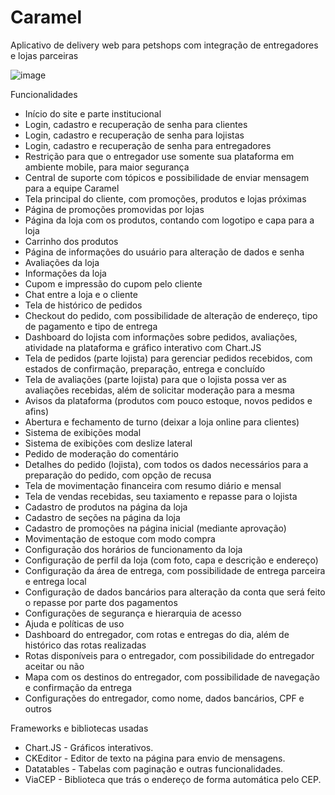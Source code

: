 # Caramel
Aplicativo de delivery web para petshops com integração de entregadores e lojas parceiras

![image](https://github.com/rdadev/caramel/assets/77196313/dfa73f71-0208-4f21-8cf4-2a5d393102ca)

Funcionalidades
- Início do site e parte institucional
- Login, cadastro e recuperação de senha para clientes
- Login, cadastro e recuperação de senha para lojistas
- Login, cadastro e recuperação de senha para entregadores
- Restrição para que o entregador use somente sua plataforma em ambiente mobile, para maior segurança
- Central de suporte com tópicos e possibilidade de enviar mensagem para a equipe Caramel
- Tela principal do cliente, com promoções, produtos e lojas próximas
- Página de promoções promovidas por lojas
- Página da loja com os produtos, contando com logotipo e capa para a loja
- Carrinho dos produtos 
- Página de informações do usuário para alteração de dados e senha
- Avaliações da loja
- Informações da loja
- Cupom e impressão do cupom pelo cliente
- Chat entre a loja e o cliente
- Tela de histórico de pedidos
- Checkout do pedido, com possibilidade de alteração de endereço, tipo de pagamento e tipo de entrega
- Dashboard do lojista com informações sobre pedidos, avaliações, atividade na plataforma e gráfico interativo com Chart.JS
- Tela de pedidos (parte lojista) para gerenciar pedidos recebidos, com estados de confirmação, preparação, entrega e concluído
- Tela de avaliações (parte lojista) para que o lojista possa ver as avaliações recebidas, além de solicitar moderação para a mesma
- Avisos da plataforma (produtos com pouco estoque, novos pedidos e afins)
- Abertura e fechamento de turno (deixar a loja online para clientes)
- Sistema de exibições modal
- Sistema de exibições com deslize lateral
- Pedido de moderação do comentário
- Detalhes do pedido (lojista), com todos os dados necessários para a preparação do pedido, com opção de recusa
- Tela de movimentação financeira com resumo diário e mensal
- Tela de vendas recebidas, seu taxiamento e repasse para o lojista
- Cadastro de produtos na página da loja
- Cadastro de seções na página da loja
- Cadastro de promoções na página inicial (mediante aprovação)
- Movimentação de estoque com modo compra
- Configuração dos horários de funcionamento da loja
- Configuração de perfil da loja (com foto, capa e descrição e endereço)
- Configuração da área de entrega, com possibilidade de entrega parceira e entrega local
- Configuração de dados bancários para alteração da conta que será feito o repasse por parte dos pagamentos
- Configurações de segurança e hierarquia de acesso
- Ajuda e políticas de uso
- Dashboard do entregador, com rotas e entregas do dia, além de histórico das rotas realizadas
- Rotas disponíveis para o entregador, com possibilidade do entregador aceitar ou não
- Mapa com os destinos do entregador, com possibilidade de navegação e confirmação da entrega
- Configurações do entregador, como nome, dados bancários, CPF e outros

Frameworks e bibliotecas usadas
- Chart.JS - Gráficos interativos.
- CKEditor - Editor de texto na página para envio de mensagens.
- Datatables - Tabelas com paginação e outras funcionalidades.
- ViaCEP - Biblioteca que trás o endereço de forma automática pelo CEP.

